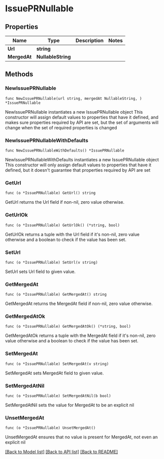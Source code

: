 # IssuePRNullable

## Properties

Name | Type | Description | Notes
------------ | ------------- | ------------- | -------------
**Url** | **string** |  | 
**MergedAt** | **NullableString** |  | 

## Methods

### NewIssuePRNullable

`func NewIssuePRNullable(url string, mergedAt NullableString, ) *IssuePRNullable`

NewIssuePRNullable instantiates a new IssuePRNullable object
This constructor will assign default values to properties that have it defined,
and makes sure properties required by API are set, but the set of arguments
will change when the set of required properties is changed

### NewIssuePRNullableWithDefaults

`func NewIssuePRNullableWithDefaults() *IssuePRNullable`

NewIssuePRNullableWithDefaults instantiates a new IssuePRNullable object
This constructor will only assign default values to properties that have it defined,
but it doesn't guarantee that properties required by API are set

### GetUrl

`func (o *IssuePRNullable) GetUrl() string`

GetUrl returns the Url field if non-nil, zero value otherwise.

### GetUrlOk

`func (o *IssuePRNullable) GetUrlOk() (*string, bool)`

GetUrlOk returns a tuple with the Url field if it's non-nil, zero value otherwise
and a boolean to check if the value has been set.

### SetUrl

`func (o *IssuePRNullable) SetUrl(v string)`

SetUrl sets Url field to given value.


### GetMergedAt

`func (o *IssuePRNullable) GetMergedAt() string`

GetMergedAt returns the MergedAt field if non-nil, zero value otherwise.

### GetMergedAtOk

`func (o *IssuePRNullable) GetMergedAtOk() (*string, bool)`

GetMergedAtOk returns a tuple with the MergedAt field if it's non-nil, zero value otherwise
and a boolean to check if the value has been set.

### SetMergedAt

`func (o *IssuePRNullable) SetMergedAt(v string)`

SetMergedAt sets MergedAt field to given value.


### SetMergedAtNil

`func (o *IssuePRNullable) SetMergedAtNil(b bool)`

 SetMergedAtNil sets the value for MergedAt to be an explicit nil

### UnsetMergedAt
`func (o *IssuePRNullable) UnsetMergedAt()`

UnsetMergedAt ensures that no value is present for MergedAt, not even an explicit nil

[[Back to Model list]](../README.md#documentation-for-models) [[Back to API list]](../README.md#documentation-for-api-endpoints) [[Back to README]](../README.md)


